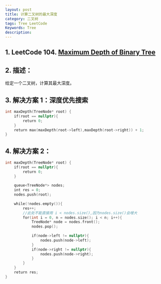 ```yaml
---
layout: post
title: 计算二叉树的最大深度
category: 二叉树
tags: Tree LeetCode
Keywords: Tree
description:
---
```

## 1. LeetCode 104. [Maximum Depth of Binary Tree](https://leetcode.com/problems/maximum-depth-of-binary-tree/description/)
## 2. 描述：
给定一个二叉树，计算其最大深度。
## 3. 解决方案 1：深度优先搜索
``` c++
int maxDepth(TreeNode* root) {
    if(root == nullptr){
        return 0;
    }
    return max(maxDepth(root->left),maxDepth(root->right)) + 1;
}
```
## 4. 解决方案 2：
``` c++
int maxDepth(TreeNode* root) {
    if(root == nullptr){
        return 0;
    }
    
    queue<TreeNode*> nodes;
    int res = 0;
    nodes.push(root);
    
    while(!nodes.empty()){
        res++;
        //此处不能直接用 i < nodes.size(),因为nodes.size()会增大
        for(int i = 0, n = nodes.size(); i < n; i++){
            TreeNode* node = nodes.front();
            nodes.pop();
            
            if(node->left != nullptr){
                nodes.push(node->left);
            }
            if(node->right != nullptr){
                nodes.push(node->right);
            }
        }
    }
    return res;
}
```